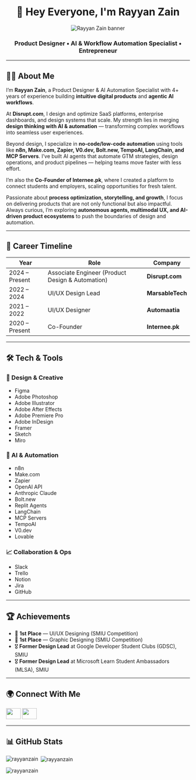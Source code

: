 <h1 align="center">👋 Hey Everyone, I'm Rayyan Zain</h1>
<div align="center">
  <img src="https://imageupload.io/ib/4ckl6oodilvvh2g_1693920194.jpg" alt="Rayyan Zain banner">
</div>

<h3 align="center">Product Designer • AI & Workflow Automation Specialist • Entrepreneur</h3>

---

## 🧑‍💻 About Me
I’m **Rayyan Zain**, a Product Designer & AI Automation Specialist with 4+ years of experience building **intuitive digital products** and **agentic AI workflows**.  

At **Disrupt.com**, I design and optimize SaaS platforms, enterprise dashboards, and design systems that scale. My strength lies in merging **design thinking with AI & automation** — transforming complex workflows into seamless user experiences.  

Beyond design, I specialize in **no-code/low-code automation** using tools like **n8n, Make.com, Zapier, V0.dev, Bolt.new, TempoAI, LangChain, and MCP Servers**. I’ve built AI agents that automate GTM strategies, design operations, and product pipelines — helping teams move faster with less effort.  

I’m also the **Co-Founder of Internee.pk**, where I created a platform to connect students and employers, scaling opportunities for fresh talent.  

Passionate about **process optimization, storytelling, and growth**, I focus on delivering products that are not only functional but also impactful. Always curious, I’m exploring **autonomous agents, multimodal UX, and AI-driven product ecosystems** to push the boundaries of design and automation.  

---

## 🏢 Career Timeline
| Year | Role | Company |
|------|------|---------|
| 2024 – Present | Associate Engineer (Product Design & Automation) | **Disrupt.com** |
| 2022 – 2024 | UI/UX Design Lead | **MarsableTech** |
| 2021 – 2022 | UI/UX Designer | **Automaatia** |
| 2020 – Present | Co-Founder | **Internee.pk** |

---

## 🛠️ Tech & Tools  

### 🎨 Design & Creative  
- Figma  
- Adobe Photoshop  
- Adobe Illustrator  
- Adobe After Effects  
- Adobe Premiere Pro  
- Adobe InDesign  
- Framer  
- Sketch  
- Miro  

### 🤖 AI & Automation  
- n8n  
- Make.com  
- Zapier  
- OpenAI API  
- Anthropic Claude  
- Bolt.new  
- Replit Agents  
- LangChain  
- MCP Servers  
- TempoAI  
- V0.dev  
- Lovable  

### 📈 Collaboration & Ops  
- Slack  
- Trello  
- Notion  
- Jira  
- GitHub  


---

## 🏆 Achievements
- 🥇 **1st Place** — UI/UX Designing (SMIU Competition)  
- 🥇 **1st Place** — Graphic Designing (SMIU Competition)  
- 🎖️ **Former Design Lead** at Google Developer Student Clubs (GDSC), SMIU  
- 🎖️ **Former Design Lead** at Microsoft Learn Student Ambassadors (MLSA), SMIU  

---

## 🌍 Connect With Me
<p align="left">
  <a href="https://twitter.com/zain4rayyan" target="_blank"><img src="https://raw.githubusercontent.com/rahuldkjain/github-profile-readme-generator/master/src/images/icons/Social/twitter.svg" height="30" width="40" /></a>
  <a href="https://linkedin.com/in/rayyanzain" target="_blank"><img src="https://raw.githubusercontent.com/rahuldkjain/github-profile-readme-generator/master/src/images/icons/Social/linked-in-alt.svg" height="30" width="40" /></a>
</p>

---

## 📊 GitHub Stats
<p><img align="left" src="https://github-readme-stats.vercel.app/api/top-langs?username=rayyanzain&show_icons=true&locale=en&layout=compact" alt="rayyanzain" /></p>  

<p>&nbsp;<img align="center" src="https://github-readme-stats.vercel.app/api?username=rayyanzain&show_icons=true&locale=en" alt="rayyanzain" /></p>  

<p><img align="center" src="https://github-readme-streak-stats.herokuapp.com/?user=rayyanzain&" alt="rayyanzain" /></p>

